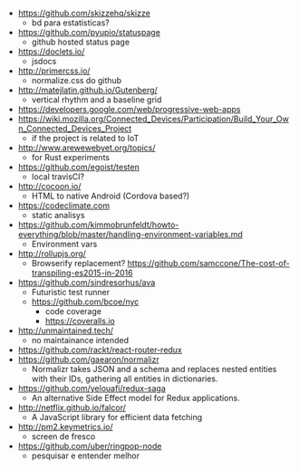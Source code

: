 - https://github.com/skizzehq/skizze
  - bd para estatisticas?
- https://github.com/pyupio/statuspage
  - github hosted status page  
- https://doclets.io/
  - jsdocs
- http://primercss.io/
  - normalize.css do github
- http://matejlatin.github.io/Gutenberg/
  - vertical rhythm and a baseline grid
- https://developers.google.com/web/progressive-web-apps
- https://wiki.mozilla.org/Connected_Devices/Participation/Build_Your_Own_Connected_Devices_Project
  - if the project is related to IoT 
- http://www.arewewebyet.org/topics/
  - for Rust experiments
- https://github.com/egoist/testen
  - local travisCI?
- http://cocoon.io/
  - HTML to native Android (Cordova based?) 
- https://codeclimate.com
  - static analisys 
- https://github.com/kimmobrunfeldt/howto-everything/blob/master/handling-environment-variables.md
  - Environment vars
- http://rollupjs.org/
  - Browserify replacement? https://github.com/samccone/The-cost-of-transpiling-es2015-in-2016
- https://github.com/sindresorhus/ava
  - Futuristic test runner
  - https://github.com/bcoe/nyc
      - code coverage 
      - https://coveralls.io
- http://unmaintained.tech/
  - no maintainance intended 
- https://github.com/rackt/react-router-redux
- https://github.com/gaearon/normalizr
  - Normalizr takes JSON and a schema and replaces nested entities with their IDs, gathering all entities in dictionaries.
- https://github.com/yelouafi/redux-saga
  - An alternative Side Effect model for Redux applications.  
- http://netflix.github.io/falcor/
  - A JavaScript library for efficient data fetching 
- http://pm2.keymetrics.io/
  - screen de fresco
- https://github.com/uber/ringpop-node
  - pesquisar e entender melhor
